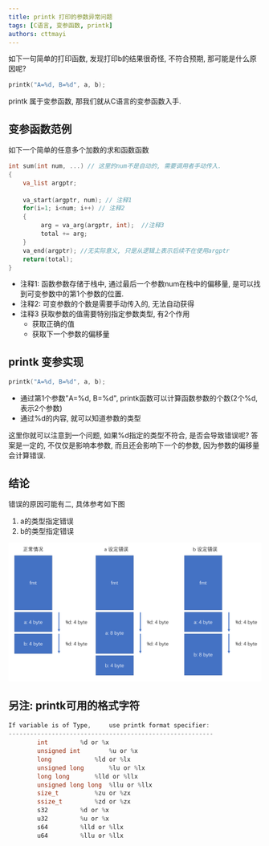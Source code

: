 ```yaml
---
title: printk 打印的参数异常问题
tags: [C语言, 变参函数, printk]
authors: cttmayi
---
```



如下一句简单的打印函数, 发现打印b的结果很奇怪, 不符合预期, 那可能是什么原因呢?

```C
printk("A=%d, B=%d", a, b);
```

printk 属于变参函数, 那我们就从C语言的变参函数入手. 

## 变参函数范例

如下一个简单的任意多个加数的求和函数函数

```C
int sum(int num, ...) // 这里的num不是自动的, 需要调用者手动传入.
{  
    va_list argptr;  

    va_start(argptr, num); // 注释1
    for(i=1; i<num; i++) // 注释2
    {  
         arg = va_arg(argptr, int);  //注释3
         total += arg;  
    }
    va_end(argptr); //无实际意义, 只是从逻辑上表示后续不在使用argptr
    return(total);  
}
```

- 注释1:
函数参数存储于栈中, 通过最后一个参数num在栈中的偏移量, 是可以找到可变参数中的第1个参数的位置.
- 注释2:
可变参数的个数是需要手动传入的, 无法自动获得
- 注释3
获取参数的值需要特别指定参数类型, 有2个作用
  - 获取正确的值
  - 获取下一个参数的偏移量

## printk 变参实现
```C
printk("A=%d, B=%d", a, b);
```
- 通过第1个参数"A=%d, B=%d", printk函数可以计算函数参数的个数(2个%d, 表示2个参数)
- 通过%d的内容, 就可以知道参数的类型

这里你就可以注意到一个问题, 如果%d指定的类型不符合, 是否会导致错误呢? 答案是一定的, 不仅仅是影响本参数, 而且还会影响下一个的参数, 因为参数的偏移量会计算错误.

## 结论
错误的原因可能有二, 具体参考如下图
1. a的类型指定错误
2. b的类型指定错误

![image](./image-1988ff69.png)

## 另注: printk可用的格式字符

```C
If variable is of Type,		use printk format specifier:
---------------------------------------------------------
		int			%d or %x
		unsigned int		%u or %x
		long			%ld or %lx
		unsigned long		%lu or %lx
		long long		%lld or %llx
		unsigned long long	%llu or %llx
		size_t			%zu or %zx
		ssize_t			%zd or %zx
		s32			%d or %x
		u32			%u or %x
		s64			%lld or %llx
		u64			%llu or %llx
```
